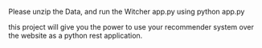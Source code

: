 Please unzip the Data, and run the Witcher app.py using 
python app.py 

this project will give you the power to use your recommender system over the website as a python rest application.
